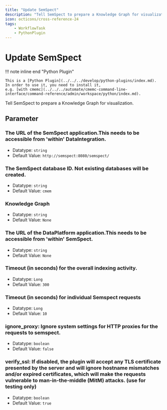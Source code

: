 ```yaml
---
title: "Update SemSpect"
description: "Tell SemSpect to prepare a Knowledge Graph for visualization."
icon: octicons/cross-reference-24
tags: 
    - WorkflowTask
    - PythonPlugin
---
```

# Update SemSpect
<!-- This file was generated - DO NOT CHANGE IT MANUALLY -->

!!! note inline end "Python Plugin"

    This is a [Python Plugin](../../../develop/python-plugins/index.md).
    In order to use it, you need to install it,
    e.g. [with cmemc](../../../automate/cmemc-command-line-interface/command-reference/admin/workspace/python/index.md).

Tell SemSpect to prepare a Knowledge Graph for visualization.

## Parameter

### The URL of the SemSpect application.This needs to be accessible from 'within' DataIntegration.



- Datatype: `string`
- Default Value: `http://semspect:8080/semspect/`



### The SemSpect database ID. Not existing databases will be created.



- Datatype: `string`
- Default Value: `cmem`



### Knowledge Graph



- Datatype: `string`
- Default Value: `None`



### The URL of the DataPlatform application.This needs to be accessible from 'within' SemSpect.



- Datatype: `string`
- Default Value: `None`



### Timeout (in seconds) for the overall indexing activity.



- Datatype: `Long`
- Default Value: `300`



### Timeout (in seconds) for individual Semspect requests



- Datatype: `Long`
- Default Value: `10`



### ignore_proxy: Ignore system settings for HTTP proxies for the requests to semspect.



- Datatype: `boolean`
- Default Value: `false`



### verify_ssl: If disabled, the plugin will accept any TLS certificate presented by the server and will ignore hostname mismatches and/or expired certificates, which will make the requests vulnerable to man-in-the-middle (MitM) attacks. (use for testing only)



- Datatype: `boolean`
- Default Value: `true`




